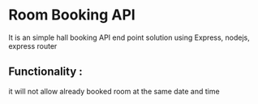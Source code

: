 # Room Booking API

It is an simple hall booking API end point solution using Express, nodejs, express router

## Functionality : 
it will not allow already booked room at the same date and time

